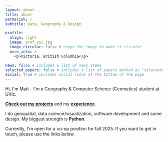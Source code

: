```yaml
---
layout: about
title: about
permalink: /
subtitle: Data, Geography & Design

profile:
  align: right
  image: prof_pic.jpg
  image_circular: false # crops the image to make it circular
  more_info: >
    <p>Victoria, British Columbia</p>

news: false # includes a list of news items
selected_papers: false # includes a list of papers marked as "selected={true}"
social: true # includes social icons at the bottom of the page
---
```


Hi, I'm Matt - I'm a Geography & Computer Science (Geomatics) student at UVic.

**[Check out my projects](/projects)** and my **[experience](/resume)**.

I do geospatial, data science/visualization, software development and some design. My biggest strength is **Python**.

Currently, I'm open for a co-op position for fall 2025. If you want to get in touch, please use the links below.
